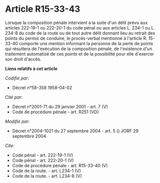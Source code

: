 # Article R15-33-43

Lorsque la composition pénale intervient à la suite d'un délit prévu aux articles 222-19-1 ou 222-20-1 du code pénal ou aux
articles L. 234-1 ou L. 234-8 du code de la route ou de tout autre délit donnant lieu au retrait des points du permis de
conduire, le procès-verbal mentionné à l'article R. 15-33-40 comporte une mention informant la personne de la perte de points
qui résultera de l'exécution de la composition pénale, de l'existence d'un traitement automatisé de ces points et de la
possibilité pour elle d'exercer son droit d'accès.

**Liens relatifs à cet article**

_Codifié par_:

  - Décret n°58-358 1958-04-02

_Cité par_:

  - Décret n°2001-71 du 29 janvier 2001 - art. 7 (V)
  - Code de procédure pénale - art. R251 (VD)

_Modifié par_:

  - Décret n°2004-1021 du 27 septembre 2004 - art. 5 () JORF 29 septembre 2004

_Cite_:

  - Code pénal - art. 222-19-1 (V)
  - Code pénal - art. 222-20-1 (V)
  - Code de procédure pénale - art. R15-33-40 (V)
  - Code de la route. - art. L234-1 (V)
  - Code de la route. - art. L234-8 (V)
